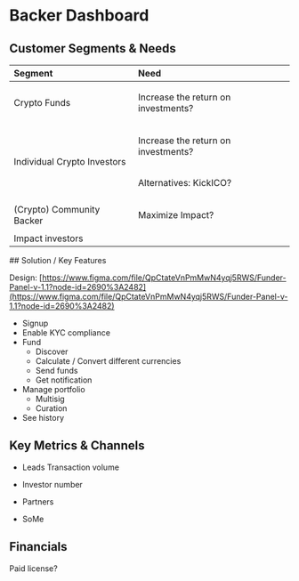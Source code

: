 # Backer Dashboard

## Customer Segments & Needs

<table>
  <thead>
    <tr>
      <th style="text-align:left">Segment</th>
      <th style="text-align:left">Need</th>
    </tr>
  </thead>
  <tbody>
    <tr>
      <td style="text-align:left">Crypto Funds</td>
      <td style="text-align:left">
        <p>Increase the return on investments?</p>
        <p></p>
        <p></p>
      </td>
    </tr>
    <tr>
      <td style="text-align:left">Individual Crypto Investors</td>
      <td style="text-align:left">
        <p>Increase the return on investments?</p>
        <p>
          <br />Alternatives: KickICO?</p>
      </td>
    </tr>
    <tr>
      <td style="text-align:left">(Crypto) Community Backer</td>
      <td style="text-align:left">
        <p>Maximize Impact?</p>
        <p></p>
        <p></p>
      </td>
    </tr>
    <tr>
      <td style="text-align:left">Impact investors</td>
      <td style="text-align:left">
        <p></p>
        <p></p>
        <p></p>
      </td>
    </tr>
  </tbody>
</table>## Solution / Key Features

Design: [https://www.figma.com/file/QpCtateVnPmMwN4yqj5RWS/Funder-Panel-v-1.1?node-id=2690%3A2482](https://www.figma.com/file/QpCtateVnPmMwN4yqj5RWS/Funder-Panel-v-1.1?node-id=2690%3A2482)

* Signup
* Enable KYC compliance
* Fund
  * Discover
  * Calculate / Convert different currencies
  * Send funds
  * Get notification
* Manage portfolio
  * Multisig
  * Curation
* See history

## Key Metrics & Channels

* Leads Transaction volume
* Investor number



* Partners
* SoMe 

## Financials

Paid license?

